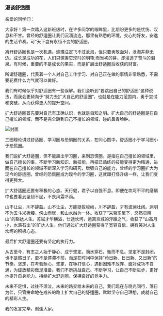 ### 漫谈舒适圈
亲爱的同学们：

大家好！第一次踏入这新班级时，在许多同学的眼眸里，比期盼更多的是忧伤、叹息和不甘。曾经的舒适圈让我们沉湎流连，那里有熟悉的环境，交心的好友，安逸的生活节奏。可“天下岂有永恒不变的舒适圈。

离开舒适圈也是一次机遇，蝴蝶注定飞不过沧海，但只要勇敢面对，沧海并非无边。成长是成功的花，人们只惊羡它现时的明艳;而当初的芽，却浸透了奋斗的泪泉。有时候，重要的不是成长的果实，而是扩展出舒适圈后收获的财富。

所谓舒适圈，代表着一个人对自己工作学习、对自己正在做的事情非常熟悉，不需要花费什么力气就可以做好。

我们有时候似乎对舒适圈有一些误解。我们会听到“要跳出自己的舒适圈”这种说法，而我会更倾向于“努力去扩大自己的舒适圈”，也就是在能力范围内，勇于尝试和突破，从而获得更大的提升空间。

扩大舒适圈首先要对自己有正确认识，也就是自知之明。扩大自己的舒适圈是在自己擅长的领域，而不是完全跳到自己不擅长的领域，碰的鼻青脸肿。

![封面](https://github.com/mgy-qyqf/mgy-qyqf.github.io/essay/8326cffc1e178a82cd9f35b3f903738da977e806.webp?raw=true)

三圈理论讲过舒适圈、学习圈与恐惧圈的关系，在同心圆中，舒适圈小于学习圈小于恐慌圈。

我们说扩大舒适圈，但不能超出学习圈，来到恐慌圈。是指在自己擅长的领域里，做自己擅长的事，不断学习新知识、新技能，再把已熟练的技能变得更为精通，进而在自己擅长的领域不断深入学习和研究，增强自己的能力，曾经的学习圈扩大为现今的舒适圈，曾经的恐慌圈成为现今的学习圈，这就跟打怪升级一样，让我们变得更强大。

扩大舒适圈还要有积极的心态。天行健，君子以自强不息。即便在坎坷不平的磨砺中也要看到坚韧不屈，不畏风霜冷雨。

山不让尘，川不辞盈。山不让尘，方能挺拔峻峭，川不辞盈，才有波澜壮阔。渊明不为五斗米折腰，傍山而居，和山水融为一体。收获了“采菊东篱下，悠然见南山”的豁达人生。苏轼才华横溢，仕途坎坷，远离京城的浮躁之气，收获了“山高月小，水落石出”的旷达人生。他们通过扩大舒适圈获得了宽容自信，拥有笑对人生坎坷的积极心态。

最后扩大舒适圈还要有坚定的执行力。

从古至今，有志之人始于静心、成于坚定。滴水穿石，驰而不息。坚定不是封闭，也不是熬日子，更不是停滞不前，而是在时间中保持“苟日新、日日新、又日新”的节奏。坚定，在考验耐心，坚定，在锤打信心，遇到困难不放弃、面对成功不自满，为绽放精彩做足准备。我们不断挑战自己、不断学习，让自己不断进步，更好地提升自身能力、持续扩大舒适圈，保持良好的竞争力。

未来不足惧，过往不须泣，未来的路交给未来的自己，我们现在与晓光同行，落日为伴，只管拼命地在成长的路上扩大自己的舒适圈，默默坚守自己理想，成就自己的精彩人生。

我的发言完毕，谢谢大家。
